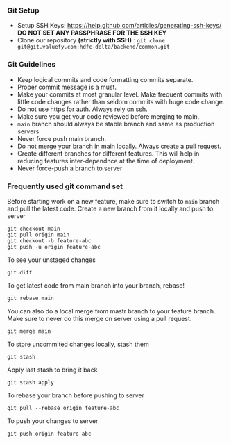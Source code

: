 ### Git Setup

- Setup SSH Keys: https://help.github.com/articles/generating-ssh-keys/ **DO NOT SET ANY PASSPHRASE FOR THE SSH KEY**
- Clone our repository **(strictly with SSH)** : `git clone git@git.valuefy.com:hdfc-delta/backend/common.git`

### Git Guidelines

- Keep logical commits and code formatting commits separate.
- Proper commit message is a must.
- Make your commits at most granular level. Make frequent commits with little code changes rather than seldom commits with huge code change.
- Do not use https for auth. Always rely on ssh.
- Make sure you get your code reviewed before merging to main.
- `main` branch should always be stable branch and same as production servers.
- Never force push main branch.
- Do not merge your branch in main locally. Always create a pull request.
- Create different branches for different features. This will help in reducing features inter-dependnce at the time of deployment.
- Never force-push a branch to server

### Frequently used git command set

Before starting work on a new feature, make sure to switch to `main` branch and pull the latest code. Create a new branch from it locally
and push to server

```
git checkout main
git pull origin main
git checkout -b feature-abc
git push -u origin feature-abc
```

To see your unstaged changes

```
git diff
```

To get latest code from main branch into your branch, rebase!

```
git rebase main
```

You can also do a local merge from mastr branch to your feature branch. Make sure to never do this merge on server using a pull request.

```
git merge main
```

To store uncommited changes locally, stash them

```
git stash
```

Apply last stash to bring it back

```
git stash apply
```

To rebase your branch before pushing to server

```
git pull --rebase origin feature-abc
```

To push your changes to server

```
git push origin feature-abc
```
